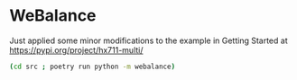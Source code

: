 # WeBalance

Just applied some minor modifications to the example in Getting Started at  https://pypi.org/project/hx711-multi/

```bash
(cd src ; poetry run python -m webalance)
```
